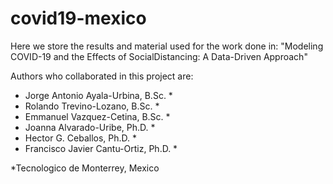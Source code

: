 # covid19-mexico
Here we store the results and material used for the work done in: "Modeling COVID-19 and the Effects of SocialDistancing: A Data-Driven Approach"

Authors who collaborated in this project are:
- Jorge Antonio Ayala-Urbina, B.Sc. * 
- Rolando Trevino-Lozano, B.Sc. *
- Emmanuel Vazquez-Cetina, B.Sc. *
- Joanna Alvarado-Uribe, Ph.D. *
- Hector G. Ceballos, Ph.D. *
- Francisco Javier Cantu-Ortiz, Ph.D. *

*Tecnologico de Monterrey, Mexico
